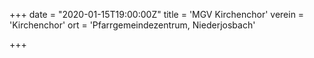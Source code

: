+++
date = "2020-01-15T19:00:00Z"
title = 'MGV Kirchenchor'
verein = 'Kirchenchor'
ort = 'Pfarrgemeindezentrum, Niederjosbach'

+++

      